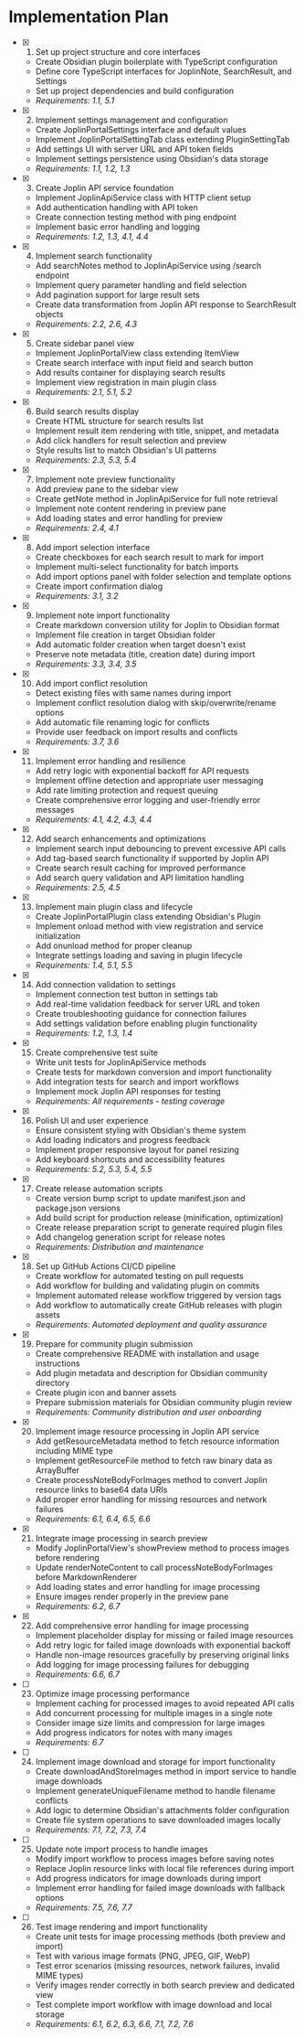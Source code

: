 # Implementation Plan

- [x] 1. Set up project structure and core interfaces
  - Create Obsidian plugin boilerplate with TypeScript configuration
  - Define core TypeScript interfaces for JoplinNote, SearchResult, and Settings
  - Set up project dependencies and build configuration
  - _Requirements: 1.1, 5.1_

- [x] 2. Implement settings management and configuration
  - Create JoplinPortalSettings interface and default values
  - Implement JoplinPortalSettingTab class extending PluginSettingTab
  - Add settings UI with server URL and API token fields
  - Implement settings persistence using Obsidian's data storage
  - _Requirements: 1.1, 1.2, 1.3_

- [x] 3. Create Joplin API service foundation
  - Implement JoplinApiService class with HTTP client setup
  - Add authentication handling with API token
  - Create connection testing method with ping endpoint
  - Implement basic error handling and logging
  - _Requirements: 1.2, 1.3, 4.1, 4.4_

- [x] 4. Implement search functionality
  - Add searchNotes method to JoplinApiService using /search endpoint
  - Implement query parameter handling and field selection
  - Add pagination support for large result sets
  - Create data transformation from Joplin API response to SearchResult objects
  - _Requirements: 2.2, 2.6, 4.3_

- [x] 5. Create sidebar panel view
  - Implement JoplinPortalView class extending ItemView
  - Create search interface with input field and search button
  - Add results container for displaying search results
  - Implement view registration in main plugin class
  - _Requirements: 2.1, 5.1, 5.2_

- [x] 6. Build search results display
  - Create HTML structure for search results list
  - Implement result item rendering with title, snippet, and metadata
  - Add click handlers for result selection and preview
  - Style results list to match Obsidian's UI patterns
  - _Requirements: 2.3, 5.3, 5.4_

- [x] 7. Implement note preview functionality
  - Add preview pane to the sidebar view
  - Create getNote method in JoplinApiService for full note retrieval
  - Implement note content rendering in preview pane
  - Add loading states and error handling for preview
  - _Requirements: 2.4, 4.1_

- [x] 8. Add import selection interface
  - Create checkboxes for each search result to mark for import
  - Implement multi-select functionality for batch imports
  - Add import options panel with folder selection and template options
  - Create import confirmation dialog
  - _Requirements: 3.1, 3.2_

- [x] 9. Implement note import functionality
  - Create markdown conversion utility for Joplin to Obsidian format
  - Implement file creation in target Obsidian folder
  - Add automatic folder creation when target doesn't exist
  - Preserve note metadata (title, creation date) during import
  - _Requirements: 3.3, 3.4, 3.5_

- [x] 10. Add import conflict resolution
  - Detect existing files with same names during import
  - Implement conflict resolution dialog with skip/overwrite/rename options
  - Add automatic file renaming logic for conflicts
  - Provide user feedback on import results and conflicts
  - _Requirements: 3.7, 3.6_

- [x] 11. Implement error handling and resilience
  - Add retry logic with exponential backoff for API requests
  - Implement offline detection and appropriate user messaging
  - Add rate limiting protection and request queuing
  - Create comprehensive error logging and user-friendly error messages
  - _Requirements: 4.1, 4.2, 4.3, 4.4_

- [x] 12. Add search enhancements and optimizations
  - Implement search input debouncing to prevent excessive API calls
  - Add tag-based search functionality if supported by Joplin API
  - Create search result caching for improved performance
  - Add search query validation and API limitation handling
  - _Requirements: 2.5, 4.5_

- [x] 13. Implement main plugin class and lifecycle
  - Create JoplinPortalPlugin class extending Obsidian's Plugin
  - Implement onload method with view registration and service initialization
  - Add onunload method for proper cleanup
  - Integrate settings loading and saving in plugin lifecycle
  - _Requirements: 1.4, 5.1, 5.5_

- [x] 14. Add connection validation to settings
  - Implement connection test button in settings tab
  - Add real-time validation feedback for server URL and token
  - Create troubleshooting guidance for connection failures
  - Add settings validation before enabling plugin functionality
  - _Requirements: 1.2, 1.3, 1.4_

- [x] 15. Create comprehensive test suite
  - Write unit tests for JoplinApiService methods
  - Create tests for markdown conversion and import functionality
  - Add integration tests for search and import workflows
  - Implement mock Joplin API responses for testing
  - _Requirements: All requirements - testing coverage_

- [x] 16. Polish UI and user experience
  - Ensure consistent styling with Obsidian's theme system
  - Add loading indicators and progress feedback
  - Implement proper responsive layout for panel resizing
  - Add keyboard shortcuts and accessibility features
  - _Requirements: 5.2, 5.3, 5.4, 5.5_

- [x] 17. Create release automation scripts
  - Create version bump script to update manifest.json and package.json versions
  - Add build script for production release (minification, optimization)
  - Create release preparation script to generate required plugin files
  - Add changelog generation script for release notes
  - _Requirements: Distribution and maintenance_

- [x] 18. Set up GitHub Actions CI/CD pipeline
  - Create workflow for automated testing on pull requests
  - Add workflow for building and validating plugin on commits
  - Implement automated release workflow triggered by version tags
  - Add workflow to automatically create GitHub releases with plugin assets
  - _Requirements: Automated deployment and quality assurance_

- [x] 19. Prepare for community plugin submission
  - Create comprehensive README with installation and usage instructions
  - Add plugin metadata and description for Obsidian community directory
  - Create plugin icon and banner assets
  - Prepare submission materials for Obsidian community plugin review
  - _Requirements: Community distribution and user onboarding_

- [x] 20. Implement image resource processing in Joplin API service
  - Add getResourceMetadata method to fetch resource information including MIME type
  - Implement getResourceFile method to fetch raw binary data as ArrayBuffer
  - Create processNoteBodyForImages method to convert Joplin resource links to base64 data URIs
  - Add proper error handling for missing resources and network failures
  - _Requirements: 6.1, 6.4, 6.5, 6.6_

- [x] 21. Integrate image processing in search preview
  - Modify JoplinPortalView's showPreview method to process images before rendering
  - Update renderNoteContent to call processNoteBodyForImages before MarkdownRenderer
  - Add loading states and error handling for image processing
  - Ensure images render properly in the preview pane
  - _Requirements: 6.2, 6.7_

- [x] 22. Add comprehensive error handling for image processing
  - Implement placeholder display for missing or failed image resources
  - Add retry logic for failed image downloads with exponential backoff
  - Handle non-image resources gracefully by preserving original links
  - Add logging for image processing failures for debugging
  - _Requirements: 6.6, 6.7_

- [ ] 23. Optimize image processing performance
  - Implement caching for processed images to avoid repeated API calls
  - Add concurrent processing for multiple images in a single note
  - Consider image size limits and compression for large images
  - Add progress indicators for notes with many images
  - _Requirements: 6.7_

- [ ] 24. Implement image download and storage for import functionality
  - Create downloadAndStoreImages method in import service to handle image downloads
  - Implement generateUniqueFilename method to handle filename conflicts
  - Add logic to determine Obsidian's attachments folder configuration
  - Create file system operations to save downloaded images locally
  - _Requirements: 7.1, 7.2, 7.3, 7.4_

- [ ] 25. Update note import process to handle images
  - Modify import workflow to process images before saving notes
  - Replace Joplin resource links with local file references during import
  - Add progress indicators for image downloads during import
  - Implement error handling for failed image downloads with fallback options
  - _Requirements: 7.5, 7.6, 7.7_

- [ ] 26. Test image rendering and import functionality
  - Create unit tests for image processing methods (both preview and import)
  - Test with various image formats (PNG, JPEG, GIF, WebP)
  - Test error scenarios (missing resources, network failures, invalid MIME types)
  - Verify images render correctly in both search preview and dedicated view
  - Test complete import workflow with image download and local storage
  - _Requirements: 6.1, 6.2, 6.3, 6.6, 7.1, 7.2, 7.6_